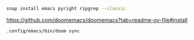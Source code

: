 ```bash
snap install emacs pyright ripgrep --classic
```

https://github.com/doomemacs/doomemacs?tab=readme-ov-file#install

```bash
.config/emacs/bin/doom sync
```
